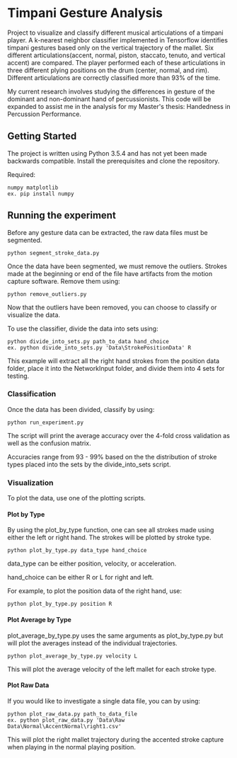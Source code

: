 # Timpani Gesture Analysis

Project to visualize and classify different musical articulations of a timpani player. A k-nearest neighbor classifier implemented in Tensorflow identifies timpani gestures based only on the vertical trajectory of the mallet. Six different articulations(accent, normal, piston, staccato, tenuto, and vertical accent) are compared. The player performed each of these articulations in three different plying positions on the drum (center, normal, and rim). Different articulations are correctly classified more than 93% of the time.

My current research involves studying the differences in gesture of the dominant and non-dominant hand of percussionists. This code will be expanded to assist me in the analysis for my Master's thesis: Handedness in Percussion Performance.

## Getting Started

The project is written using Python 3.5.4 and has not yet been made backwards compatible. Install the prerequisites and clone the repository. 

Required:
```
numpy matplotlib
ex. pip install numpy
```

## Running the experiment
Before any gesture data can be extracted, the raw data files must be segmented.
```
python segment_stroke_data.py
```
Once the data have been segmented, we must remove the outliers. Strokes made at the beginning or end of the file have artifacts from the motion capture software. Remove them using:
```
python remove_outliers.py
```
Now that the outliers have been removed, you can choose to classify or visualize the data. 

To use the classifier, divide the data into sets using:
```
python divide_into_sets.py path_to_data hand_choice
ex. python divide_into_sets.py 'Data\StrokePositionData' R
```
This example will extract all the right hand strokes from the position data folder, place it into the NetworkInput folder, and divide them into 4 sets for testing.  

### Classification
Once the data has been divided, classify by using:
```
python run_experiment.py
```

The script will print the average accuracy over the 4-fold cross validation as well as the confusion matrix.

Accuracies range from 93 - 99% based on the the distribution of stroke types placed into the sets by the divide_into_sets script.
### Visualization
To plot the data, use one of the plotting scripts.
#### Plot by Type
By using the plot_by_type function, one can see all strokes made using either the left or right hand. The strokes will be plotted by stroke type.
```
python plot_by_type.py data_type hand_choice
```
data_type can be either position, velocity, or acceleration.

hand_choice can be either R or L for right and left.


For example, to plot the position data of the right hand, use:
```
python plot_by_type.py position R
```
#### Plot Average by Type
plot_average_by_type.py uses the same arguments as plot_by_type.py but will plot the averages instead of the individual trajectories.

```
python plot_average_by_type.py velocity L
```
This will plot the average velocity of the left mallet for each stroke type.

#### Plot Raw Data
If you would like to investigate a single data file, you can by using:
```
python plot_raw_data.py path_to_data_file
ex. python plot_raw_data.py 'Data\Raw Data\Normal\AccentNormal\right1.csv'
```
This will plot the right mallet trajectory during the accented stroke capture when playing in the normal playing position.

